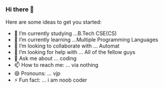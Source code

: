 ### Hi there 👋

Here are some ideas to get you started:

- 🔭 I’m currently studying ...B.Tech CSE(CS) 
- 🌱 I’m currently learning ...Multiple Programming Languages
- 👯 I’m looking to collaborate with ... Automat
- 🤔 I’m looking for help with ... All of the fellow guys
- 💬 Ask me about ... coding
- 📫 How to reach me: ... via nothing
- 😄 Pronouns: ... vjp
- ⚡ Fun fact: ... i am noob coder






<!-- **vjp3008/vjp3008** is a ✨ _special_ ✨ repository because its `README.md` (this file) appears on your GitHub profile. --!>
